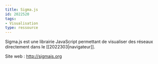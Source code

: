 ```yaml
---
title: Sigma.js
id: 2022520
tags:
- Visualisation
type: ressource
---
```


Sigma.js est une librairie JavaScript permettant de visualiser des réseaux directement dans le [[2022303|navigateur]].

Site web : <http://sigmajs.org>

